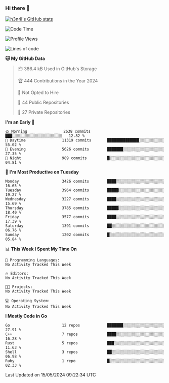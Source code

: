 ### Hi there 👋

[![h3n4l's GitHub stats](https://github-readme-stats.vercel.app/api?username=h3n4l&count_private=true&show_icons=true&theme=radical)](https://github.com/h3n4l/github-readme-stats)

<!--START_SECTION:waka-->
![Code Time](http://img.shields.io/badge/Code%20Time-1%2C867%20hrs%2015%20mins-blue)

![Profile Views](http://img.shields.io/badge/Profile%20Views-0-blue)

![Lines of code](https://img.shields.io/badge/From%20Hello%20World%20I%27ve%20Written-7.9%20million%20lines%20of%20code-blue)

**🐱 My GitHub Data** 

> 📦 386.4 kB Used in GitHub's Storage 
 > 
> 🏆 444 Contributions in the Year 2024
 > 
> 🚫 Not Opted to Hire
 > 
> 📜 44 Public Repositories 
 > 
> 🔑 27 Private Repositories 
 > 
**I'm an Early 🐤** 

```text
🌞 Morning                2638 commits        ███░░░░░░░░░░░░░░░░░░░░░░   12.82 % 
🌆 Daytime                11319 commits       ██████████████░░░░░░░░░░░   55.02 % 
🌃 Evening                5626 commits        ███████░░░░░░░░░░░░░░░░░░   27.35 % 
🌙 Night                  989 commits         █░░░░░░░░░░░░░░░░░░░░░░░░   04.81 % 
```
📅 **I'm Most Productive on Tuesday** 

```text
Monday                   3426 commits        ████░░░░░░░░░░░░░░░░░░░░░   16.65 % 
Tuesday                  3964 commits        █████░░░░░░░░░░░░░░░░░░░░   19.27 % 
Wednesday                3227 commits        ████░░░░░░░░░░░░░░░░░░░░░   15.69 % 
Thursday                 3785 commits        █████░░░░░░░░░░░░░░░░░░░░   18.40 % 
Friday                   3577 commits        ████░░░░░░░░░░░░░░░░░░░░░   17.39 % 
Saturday                 1391 commits        ██░░░░░░░░░░░░░░░░░░░░░░░   06.76 % 
Sunday                   1202 commits        █░░░░░░░░░░░░░░░░░░░░░░░░   05.84 % 
```


📊 **This Week I Spent My Time On** 

```text
💬 Programming Languages: 
No Activity Tracked This Week

🔥 Editors: 
No Activity Tracked This Week

🐱‍💻 Projects: 
No Activity Tracked This Week

💻 Operating System: 
No Activity Tracked This Week
```

**I Mostly Code in Go** 

```text
Go                       12 repos            ███████░░░░░░░░░░░░░░░░░░   27.91 % 
C++                      7 repos             ████░░░░░░░░░░░░░░░░░░░░░   16.28 % 
Rust                     5 repos             ███░░░░░░░░░░░░░░░░░░░░░░   11.63 % 
Shell                    3 repos             ██░░░░░░░░░░░░░░░░░░░░░░░   06.98 % 
Ruby                     1 repo              █░░░░░░░░░░░░░░░░░░░░░░░░   02.33 % 
```




 Last Updated on 15/05/2024 09:22:34 UTC
<!--END_SECTION:waka-->

